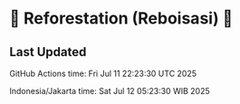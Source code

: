 
# 🌳 Reforestation (Reboisasi) 🌲

## Last Updated

GitHub Actions time: Fri Jul 11 22:23:30 UTC 2025

Indonesia/Jakarta time: Sat Jul 12 05:23:30 WIB 2025
